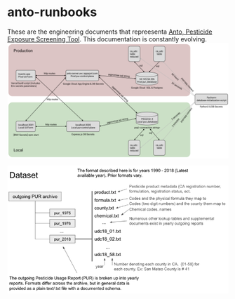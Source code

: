 # anto-runbooks

These are the engineering documents that repreesenta [Anto, Pesticide Exposure Screening Tool](https://tryanto.io/). This documentation is constantly evolving. 
![Anto architecture diagram](anto-architecture-diagram.png)


![Dataset Structure](dataset_structure.png)
